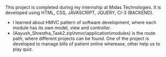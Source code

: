 This project is completed during my internship at Midas Technologies. 
It is developed using HTML, CSS, JAVASCRIPT, JQUERY, CI-3 (BACKEND).
- I learned about HMVC pattern of software development, where each module has its own model, view and controller.
- (Aayush_Shrestha_Task2.zip\hmvc\application\modules) is the route path, where different projects can be found. One of the project is developed to manage bills of patient online wherease, other help us to play quiz.
